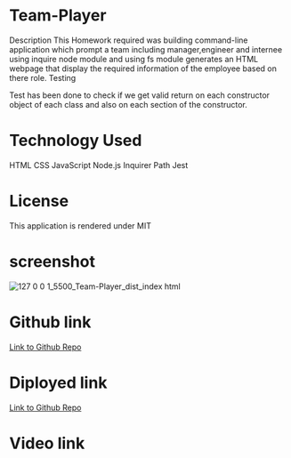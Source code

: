 # Team-Player



Description
This Homework required was building command-line application which prompt a team including manager,engineer and internee using inquire node module and using fs module generates an HTML webpage that display the required information of the employee based on there role. 
Testing

Test has been done to check if we get valid return on each  constructor object of each class and also on each section of the constructor.


# Technology Used
HTML
CSS
JavaScript
Node.js
Inquirer
Path
Jest

# License
This application is rendered under MIT

# screenshot

![127 0 0 1_5500_Team-Player_dist_index html](https://user-images.githubusercontent.com/95305672/156947403-eaa8beed-368a-4246-bf3a-bbba6194b292.png)

# Github link
<a href='https://github.com/zainuabidin/Team-Player/edit/main/README.md'>Link to Github Repo</a>

# Diployed link
<a href='https://github.com/zainuabidin/Team-Player/edit/main/README.md'>Link to Github Repo</a>

# Video link


